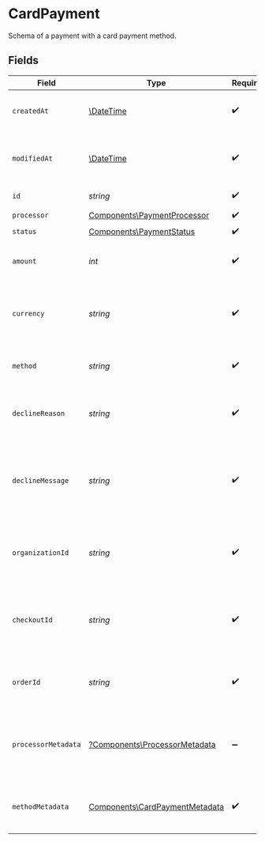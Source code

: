 # CardPayment

Schema of a payment with a card payment method.


## Fields

| Field                                                                            | Type                                                                             | Required                                                                         | Description                                                                      | Example                                                                          |
| -------------------------------------------------------------------------------- | -------------------------------------------------------------------------------- | -------------------------------------------------------------------------------- | -------------------------------------------------------------------------------- | -------------------------------------------------------------------------------- |
| `createdAt`                                                                      | [\DateTime](https://www.php.net/manual/en/class.datetime.php)                    | :heavy_check_mark:                                                               | Creation timestamp of the object.                                                |                                                                                  |
| `modifiedAt`                                                                     | [\DateTime](https://www.php.net/manual/en/class.datetime.php)                    | :heavy_check_mark:                                                               | Last modification timestamp of the object.                                       |                                                                                  |
| `id`                                                                             | *string*                                                                         | :heavy_check_mark:                                                               | The ID of the object.                                                            |                                                                                  |
| `processor`                                                                      | [Components\PaymentProcessor](../../Models/Components/PaymentProcessor.md)       | :heavy_check_mark:                                                               | N/A                                                                              |                                                                                  |
| `status`                                                                         | [Components\PaymentStatus](../../Models/Components/PaymentStatus.md)             | :heavy_check_mark:                                                               | N/A                                                                              |                                                                                  |
| `amount`                                                                         | *int*                                                                            | :heavy_check_mark:                                                               | The payment amount in cents.                                                     | 1000                                                                             |
| `currency`                                                                       | *string*                                                                         | :heavy_check_mark:                                                               | The payment currency. Currently, only `usd` is supported.                        | usd                                                                              |
| `method`                                                                         | *string*                                                                         | :heavy_check_mark:                                                               | The payment method used.                                                         | card                                                                             |
| `declineReason`                                                                  | *string*                                                                         | :heavy_check_mark:                                                               | Error code, if the payment was declined.                                         | insufficient_funds                                                               |
| `declineMessage`                                                                 | *string*                                                                         | :heavy_check_mark:                                                               | Human-reasable error message, if the payment was declined.                       | Your card has insufficient funds.                                                |
| `organizationId`                                                                 | *string*                                                                         | :heavy_check_mark:                                                               | The ID of the organization that owns the payment.                                | 1dbfc517-0bbf-4301-9ba8-555ca42b9737                                             |
| `checkoutId`                                                                     | *string*                                                                         | :heavy_check_mark:                                                               | The ID of the checkout session associated with this payment.                     | e4b478fa-cd25-4253-9f1f-8a41e6370ede                                             |
| `orderId`                                                                        | *string*                                                                         | :heavy_check_mark:                                                               | The ID of the order associated with this payment.                                | e4b478fa-cd25-4253-9f1f-8a41e6370ede                                             |
| `processorMetadata`                                                              | [?Components\ProcessorMetadata](../../Models/Components/ProcessorMetadata.md)    | :heavy_minus_sign:                                                               | Additional metadata from the payment processor for internal use.                 |                                                                                  |
| `methodMetadata`                                                                 | [Components\CardPaymentMetadata](../../Models/Components/CardPaymentMetadata.md) | :heavy_check_mark:                                                               | Additional metadata for a card payment method.                                   |                                                                                  |